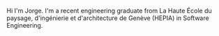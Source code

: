 Hi I'm Jorge. I'm a recent engineering graduate from La Haute École du paysage, d'ingénierie et d'architecture de Genève (HEPIA) in Software Engineering.
